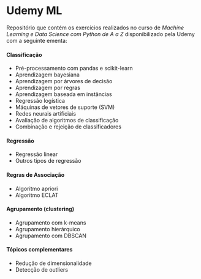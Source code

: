 # Udemy ML

Repositório que contém os exercícios realizados no curso de *Machine Learning e Data Science com Python de A a Z* disponibilizado pela Udemy com a seguinte ementa:

#### Classificação
- Pré-processamento com pandas e scikit-learn
- Aprendizagem bayesiana
- Aprendizagem por árvores de decisão
- Aprendizagem por regras
- Aprendizagem baseada em instâncias
- Regressão logística
- Máquinas de vetores de suporte (SVM)
- Redes neurais artificiais
- Avaliação de algoritmos de classificação
- Combinação e rejeição de classificadores
#### Regressão
- Regressão linear
- Outros tipos de regressão
#### Regras de Associação
- Algoritmo apriori
- Algoritmo ECLAT
#### Agrupamento (clustering)
- Agrupamento com k-means
- Agrupamento hierárquico
- Agrupamento com DBSCAN
#### Tópicos complementares
- Redução de dimensionalidade
- Detecção de outliers
